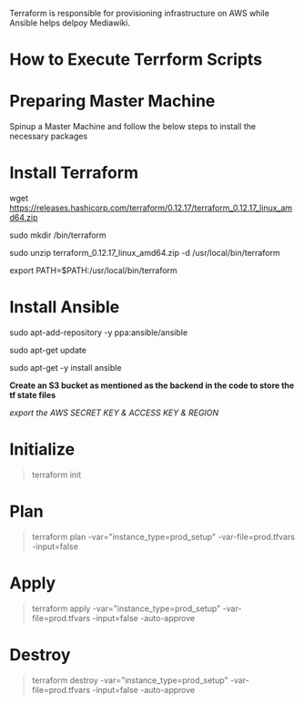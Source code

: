 Terraform is responsible for provisioning infrastructure on AWS while Ansible helps delpoy Mediawiki.

# How to Execute Terrform Scripts

# Preparing Master Machine
Spinup a Master Machine and follow the below steps to install the necessary packages

# Install Terraform
wget https://releases.hashicorp.com/terraform/0.12.17/terraform_0.12.17_linux_amd64.zip

sudo mkdir /bin/terraform

sudo unzip terraform_0.12.17_linux_amd64.zip -d /usr/local/bin/terraform

export PATH=$PATH:/usr/local/bin/terraform

# Install Ansible
sudo apt-add-repository -y ppa:ansible/ansible

sudo apt-get update

sudo apt-get -y install ansible

**Create an S3 bucket as mentioned as the backend in the code to store the tf state files**

_export the AWS SECRET KEY & ACCESS KEY & REGION_

# Initialize 
> terraform init

# Plan
> terraform plan -var="instance_type=prod_setup" -var-file=prod.tfvars -input=false

# Apply
> terraform apply -var="instance_type=prod_setup" -var-file=prod.tfvars -input=false -auto-approve

# Destroy
> terraform destroy -var="instance_type=prod_setup" -var-file=prod.tfvars -input=false -auto-approve
